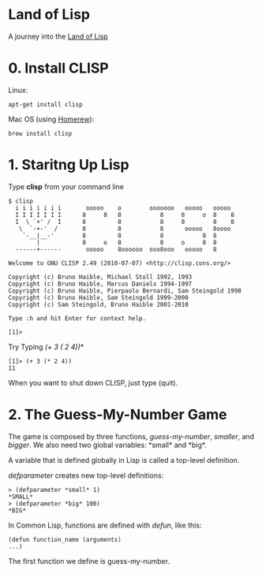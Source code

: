 # Land of Lisp

A journey into the [Land of Lisp](http://landoflisp.com)

# 0. Install CLISP

Linux:

	apt-get install clisp

Mac OS (using [Homerew](http://brew.sh/‎)):

	brew install clisp

# 1. Staritng Up Lisp

Type **clisp** from your command line

	$ clisp
	  i i i i i i i       ooooo    o        ooooooo   ooooo   ooooo
	  I I I I I I I      8     8   8           8     8     o  8    8
	  I  \ `+' /  I      8         8           8     8        8    8
	   \  `-+-'  /       8         8           8      ooooo   8oooo
	    `-__|__-'        8         8           8           8  8
	        |            8     o   8           8     o     8  8
	  ------+------       ooooo    8oooooo  ooo8ooo   ooooo   8

	Welcome to GNU CLISP 2.49 (2010-07-07) <http://clisp.cons.org/>

	Copyright (c) Bruno Haible, Michael Stoll 1992, 1993
	Copyright (c) Bruno Haible, Marcus Daniels 1994-1997
	Copyright (c) Bruno Haible, Pierpaolo Bernardi, Sam Steingold 1998
	Copyright (c) Bruno Haible, Sam Steingold 1999-2000
	Copyright (c) Sam Steingold, Bruno Haible 2001-2010

	Type :h and hit Enter for context help.

	[1]>

Try Typing **(+ 3 (* 2 4))**

	[1]> (+ 3 (* 2 4)) 
	11

When you want to shut down CLISP, just type (quit).

# 2. The Guess-My-Number Game

The game is composed by three functions, *guess-my-number*, *smaller*, and *bigger*. We also need two global variables: \*small\* and \*big\*.

A variable that is defined globally in Lisp is called a top-level definition.

*defparameter* creates new top-level definitions:

	> (defparameter *small* 1) 
	*SMALL*
	> (defparameter *big* 100) 
	*BIG*

In Common Lisp, functions are defined with *defun*, like this:

	(defun function_name (arguments) 
	...)

The first function we define is guess-my-number.


